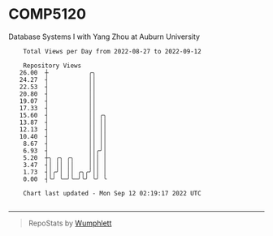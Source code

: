 # COMP5120
Database Systems I with Yang Zhou at Auburn University

```
    Total Views per Day from 2022-08-27 to 2022-09-12

    Repository Views
   26.00  ┼           ╭╮
   24.27  ┤           ││
   22.53  ┤           ││
   20.80  ┤           ││
   19.07  ┤           ││
   17.33  ┤           ││
   15.60  ┤           ││ ╭╮
   13.87  ┤           ││ ││
   12.13  ┤           ││ ││
   10.40  ┤           ││ ││
    8.67  ┤           ││ ││
    6.93  ┤           ││╭╯│
    5.20  ┼╮ ╭╮ ╭╮    │││ │
    3.47  ┤│ ││ ││    │││ │
    1.73  ┤│╭╯│ ││ ╭╮╭╯││ │
    0.00  ┤╰╯ ╰─╯╰─╯╰╯ ╰╯ ╰

    Chart last updated - Mon Sep 12 02:19:17 2022 UTC
    
```

---

> RepoStats by [Wumphlett](https://github.com/Wumphlett)
